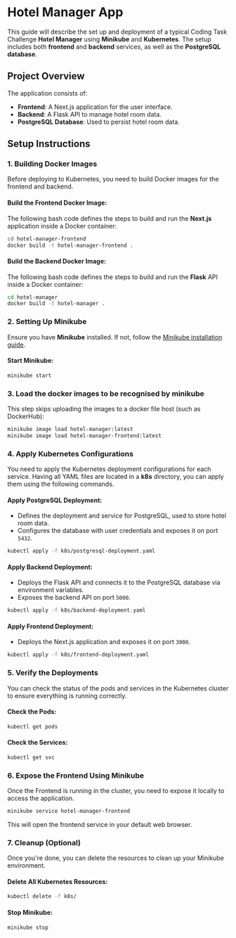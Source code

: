 # Hotel Manager App

This guide will describe the set up and deployment of a typical Coding Task Challenge **Hotel Manager** using **Minikube** and **Kubernetes**. The setup includes both **frontend** and **backend** services, as well as the **PostgreSQL database**.

## Project Overview

The application consists of:

- **Frontend**: A Next.js application for the user interface.
- **Backend**: A Flask API to manage hotel room data.
- **PostgreSQL Database**: Used to persist hotel room data.

## Setup Instructions

### 1. Building Docker Images

Before deploying to Kubernetes, you need to build Docker images for the frontend and backend.

#### Build the Frontend Docker Image:
The following bash code defines the steps to build and run the **Next.js** application inside a Docker container:

```bash
cd hotel-manager-frontend
docker build -t hotel-manager-frontend .
```

#### Build the Backend Docker Image:
The following bash code defines the steps to build and run the **Flask** API inside a Docker container:

```bash
cd hotel-manager
docker build -t hotel-manager .
```

### 2. Setting Up Minikube

Ensure you have **Minikube** installed. If not, follow the [Minikube installation guide](https://minikube.sigs.k8s.io/docs/).

#### Start Minikube:

```bash
minikube start
```

### 3. Load the docker images to be recognised by minikube

This step skips uploading the images to a docker file host (such as DockerHub):

```bash
minikube image load hotel-manager:latest
minikube image load hotel-manager-frontend:latest
```

### 4. Apply Kubernetes Configurations

You need to apply the Kubernetes deployment configurations for each service. Having all YAML files are located in a **k8s** directory, you can apply them using the following commands.

#### Apply PostgreSQL Deployment:

- Defines the deployment and service for PostgreSQL, used to store hotel room data.
- Configures the database with user credentials and exposes it on port `5432`.

```bash
kubectl apply -f k8s/postgresql-deployment.yaml
```

#### Apply Backend Deployment:

- Deploys the Flask API and connects it to the PostgreSQL database via environment variables.
- Exposes the backend API on port `5000`.

```bash
kubectl apply -f k8s/backend-deployment.yaml
```

#### Apply Frontend Deployment:

- Deploys the Next.js application and exposes it on port `3000`.

```bash
kubectl apply -f k8s/frontend-deployment.yaml
```

### 5. Verify the Deployments

You can check the status of the pods and services in the Kubernetes cluster to ensure everything is running correctly.

#### Check the Pods:

```bash
kubectl get pods
```

#### Check the Services:

```bash
kubectl get svc
```

### 6. Expose the Frontend Using Minikube

Once the Frontend is running in the cluster, you need to expose it locally to access the application.

```bash
minikube service hotel-manager-frontend
```

This will open the frontend service in your default web browser.

### 7. Cleanup (Optional)

Once you're done, you can delete the resources to clean up your Minikube environment.

#### Delete All Kubernetes Resources:

```bash
kubectl delete -f k8s/
```

#### Stop Minikube:

```bash
minikube stop
```
